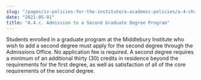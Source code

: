 ```yaml
---
slug: "/pages/iv-policies-for-the-institute/a-academic-policies/a-4-change-of-academic-program/a-4-c-change-of-degree-program"
date: "2021-05-01"
title: "A.4.c. Admission to a Second Graduate Degree Program"
---
```


Students enrolled in a graduate program at the Middlebury Institute who wish to add a second degree must apply for the second degree through the Admissions Office. No application fee is required. A second degree requires a minimum of an additional thirty (30) credits in residence beyond the requirements for the first degree, as well as satisfaction of all of the core requirements of the second degree.
